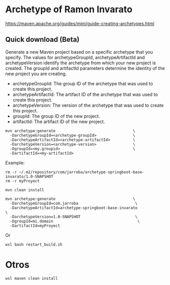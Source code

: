 # Archetype of Ramon Invarato

https://maven.apache.org/guides/mini/guide-creating-archetypes.html



## Quick download (Beta)

Generate a new Maven project based on a specific archetype that you specify. The values for archetypeGroupId,
archetypeArtifactId and archetypeVersion identify the archetype from which your new project is created. The groupId and
artifactId parameters determine the identity of the new project you are creating.

* archetypeGroupId: The group ID of the archetype that was used to create this project.
* archetypeArtifactId: The artifact ID of the archetype that was used to create this project.
* archetypeVersion: The version of the archetype that was used to create this project.
* groupId: The group ID of the new project.
* artifactId: The artifact ID of the new project.

```shell
mvn archetype:generate                                  \
  -DarchetypeGroupId=<archetype-groupId>                \
  -DarchetypeArtifactId=<archetype-artifactId>          \
  -DarchetypeVersion=<archetype-version>                \
  -DgroupId=<my.groupid>                                \
  -DartifactId=<my-artifactId>
```


Example:
```shell
rm -r ~/.m2/repository/com/jarroba/archetype-springboot-base-invarato/1.0-SNAPSHOT
rm -r myProyect

mvn clean install

mvn archetype:generate                                  \
  -DarchetypeGroupId=com.jarroba                         \
  -DarchetypeArtifactId=archetype-springboot-base-invarato                      \
  -DarchetypeVersion=1.0-SNAPSHOT                        \
  -DgroupId=mi.domain                                     \
  -DartifactId=myProyect
```

Or

````shell
wsl bash restart_build.sh
````



# Otros


````shell
wsl maven clean install
````
